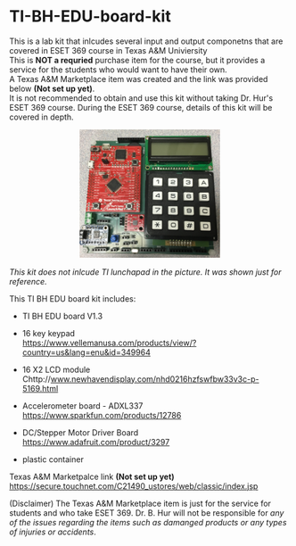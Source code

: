 # TI-BH-EDU-board-kit

This is a lab kit that inlcudes several input and output componetns that are covered in ESET 369 course in Texas A&M Univiersity <br />
This is __NOT a requried__ purchase item for the course, but it provides a service for the students who would want to have their own.  <br />
A Texas A&M Marketplace item was created and the link was provided below **(Not set up yet)**.  <br />
It is not recommended to obtain and use this kit without taking Dr. Hur's ESET 369 course. During the ESET 369 course, details of this kit will be covered in depth.<br />

<center><img src="./pic.jpg" width =50%></center>

*This kit does not inlcude TI lunchapad in the picture. It was shown just for reference.*
 <br />

This TI BH EDU board kit includes:

- TI BH EDU board V1.3<br />

- 16 key keypad<br />
https://www.vellemanusa.com/products/view/?country=us&lang=enu&id=349964

- 16 X2 LCD module<br />
Chttp://www.newhavendisplay.com/nhd0216hzfswfbw33v3c-p-5169.html

- Accelerometer board - ADXL337 <br />
https://www.sparkfun.com/products/12786

- DC/Stepper Motor Driver Board <br />
https://www.adafruit.com/product/3297

- plastic container<br />

Texas A&M Marketpalce link **(Not set up yet)** <br />
https://secure.touchnet.com/C21490_ustores/web/classic/index.jsp

(Disclaimer) The Texas A&M Marketplace item is just for the service for students and who take ESET 369. Dr. B. Hur will not be responsible for *any of the issues regarding the items such as damanged products or any types of injuries or accidents*.
